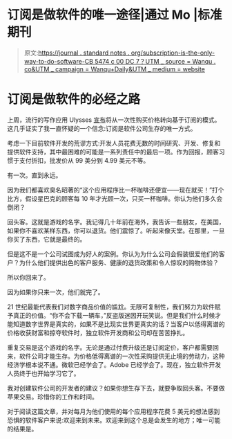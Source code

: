 # 订阅是做软件的唯一途径|通过 Mo |标准期刊

> 原文:[https://journal . standard notes . org/subscription-is-the-only-way-to-do-software-CB 5474 c 00 DC 7？UTM _ source = Wanqu . co&UTM _ campaign = Wanqu+Daily&UTM _ medium = website](https://journal.standardnotes.org/subscription-is-the-only-way-to-do-software-cb5474c00dc7?utm_source=wanqu.co&utm_campaign=Wanqu+Daily&utm_medium=website)

# 订阅是做软件的必经之路



上周，流行的写作应用 Ulysses [宣布](https://techcrunch.com/2017/08/11/popular-writing-app-ulysses-switches-to-subscription-model/)将从一次性购买价格转向基于订阅的模式。这几乎证实了我一直怀疑的一个信念:订阅是软件公司生存的唯一方式。

考虑一下目前软件开发的荒谬方式:开发人员花费无数的时间研究、开发、修复和提供软件支持，其中最困难的可能是一系列责任中的最后一项。作为回报，顾客习惯于支付折扣，批发价从 99 美分到 4.99 美元不等。

有一次。直到永远。

因为我们都喜欢臭名昭著的“这个应用程序比一杯咖啡还便宜——现在就买！”打个比方，假设星巴克的顾客每 10 年才光顾一次，只买一杯咖啡。你认为他们多久会倒闭？

回头客。这就是游戏的名字。我记得几十年前在海外，我告诉一些朋友，在美国，如果你不喜欢某样东西，你可以退货。他们震惊了。听起来像天堂。在那里，一旦你买了东西，它就是最终的。

但是这不是一个公司试图成为好人的案例。你认为为什么公司会假装很爱他们的客户？为什么他们提供出色的客户服务、健康的退货政策和令人惊叹的购物体验？

所以你回来了。

因为如果你只来一次，他们就完了。

21 世纪最能代表我们对数字商品价值的尴尬。无限可复制性，我们努力为软件赋予真正的价值。“你不会下载一辆车，”反盗版迷因开玩笑说。但是我们什么时候才能知道数字世界是真实的，如果不是比现实世界更真实的话？当客户以低得离谱的价格收获财富和掠夺软件时，独立软件开发商和公司却在苦苦挣扎。

重复交易是这个游戏的名字。无论是通过付费升级还是订阅定价，客户都需要回来，软件公司才能生存。为价格低得离谱的一次性采购提供无止境的劳动力，这种经济学根本说不通。微软已经学会了。Adobe 已经学会了。现在，独立软件开发人员终于也开始学习它了。

我对创建软件公司的开发者的建议？如果你想生存下去，就要争取回头客。不要做苹果交易。珍惜你的工作和时间。

对于阅读这篇文章，并对每月为他们使用的每个应用程序花费 5 美元的想法感到恐惧的软件客户来说:欢迎来到未来。欢迎来到这个总是会发生的地方；唯一可能的结果是。

